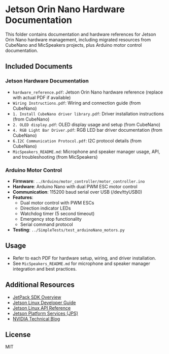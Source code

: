 
# Jetson Orin Nano Hardware Documentation

This folder contains documentation and hardware references for Jetson Orin Nano hardware management, including migrated resources from CubeNano and MicSpeakers projects, plus Arduino motor control documentation.

## Included Documents

### Jetson Hardware Documentation
- `hardware_reference.pdf`: Jetson Orin Nano hardware reference (replace with actual PDF if available)
- `Wiring Instructions.pdf`: Wiring and connection guide (from CubeNano)
- `1. Install CubeNano driver library.pdf`: Driver installation instructions (from CubeNano)
- `2. OLED display.pdf`: OLED display usage and setup (from CubeNano)
- `4. RGB Light Bar Driver.pdf`: RGB LED bar driver documentation (from CubeNano)
- `6.I2C Communication Protocol.pdf`: I2C protocol details (from CubeNano)
- `MicSpeakers_README.md`: Microphone and speaker manager usage, API, and troubleshooting (from MicSpeakers)

### Arduino Motor Control
- **Firmware**: `../Arduino/motor_controller/motor_controller.ino`
- **Hardware**: Arduino Nano with dual PWM ESC motor control
- **Communication**: 115200 baud serial over USB (/dev/ttyUSB0)
- **Features**: 
  - Dual motor control with PWM ESCs
  - Direction indicator LEDs
  - Watchdog timer (5 second timeout)
  - Emergency stop functionality
  - Serial command protocol
- **Testing**: `../SimpleTests/test_arduinoNano_motors.py`

## Usage
- Refer to each PDF for hardware setup, wiring, and driver installation.
- See `MicSpeakers_README.md` for microphone and speaker manager integration and best practices.

## Additional Resources
- [JetPack SDK Overview](https://docs.nvidia.com/jetson/jetpack/index.html)
- [Jetson Linux Developer Guide](https://docs.nvidia.com/jetson/archives/r38.2/DeveloperGuide/index.html)
- [Jetson Linux API Reference](https://docs.nvidia.com/jetson/archives/r38.2/ApiReference/index.html)
- [Jetson Platform Services (JPS)](https://docs.nvidia.com/jetson/jps/index.html)
- [NVIDIA Technical Blog](https://developer.nvidia.com/blog)

## License
MIT
